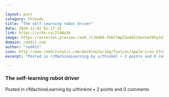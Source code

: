 ```yaml
---

layout: post
category: threads
title: "The self-learning robot driver"
date: 2020-12-02 01:17:32
link: https://vrhk.co/2I4Na3K
image: https://external-preview.redd.it/D4D0-fG6CtWp2ZwA8I2dwYomf8FpJd71TPKlxntws9U.jpg?width=1200&height=600&auto=webp&crop=1200:600,smart&s=427fce7df048f53e4281044d49f26234d05f225d
domain: reddit.com
author: "reddit"
icon: http://www.redditstatic.com/desktop2x/img/favicon/apple-icon-57x57.png
excerpt: "Posted in r/MachineLearning by u/thinkml • 2 points and 0 comments"

---
```


### The self-learning robot driver

Posted in r/MachineLearning by u/thinkml • 2 points and 0 comments